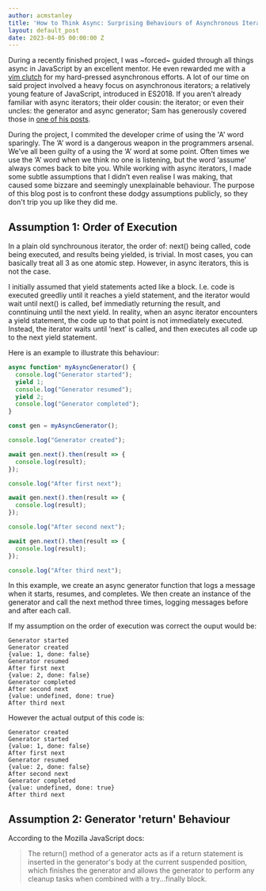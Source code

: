 ```yaml
---
author: acmstanley
title: 'How to Think Async: Surprising Behaviours of Asynchronous Iterators and Generators in JavaScript'
layout: default_post
date: 2023-04-05 00:00:00 Z
---
```


During a recently finished project, I was ~forced~ guided through all things async in JavaScript by an excellent mentor. He even rewarded me with a [vim clutch](https://blog.scottlogic.com/2022/12/08/building-a-rusty-vim-clutch.html) for my hard-pressed asynchronous efforts. A lot of our time on said project involved a heavy focus on asynchronous iterators; a relatively young feature of JavaScript, introduced in ES2018. If you aren’t already familiar with async iterators; their older cousin: the iterator; or even their uncles: the generator and async generator; Sam has generously covered those in <a href="https://blog.scottlogic.com/2020/04/22/Async-Iterators-Across-Execution-Contexts.html">one of his posts</a>.

During the project, I commited the developer crime of using the 'A' word sparingly. The ’A’ word is a dangerous weapon in the programmers arsenal. We’ve all been guilty of a using the ‘A’ word at some point. Often times we use the ‘A’ word when we think no one is listening, but the word ‘assume’ always comes back to bite you. While working with async iterators, I made some subtle assumptions that I didn’t even realise I was making, that caused some bizzare and seemingly unexplainable behaviour. The purpose of this blog post is to confront these dodgy assumptions publicly, so they don't trip you up like they did me.

## Assumption 1: Order of Execution

In a plain old synchrounous iterator, the order of: next() being called, code being executed, and results being yielded, is trivial. In most cases, you can basically treat all 3 as one atomic step. However, in async iterators, this is not the case.

I initially assumed that yield statements acted like a block. I.e. code is executed greedliy until it reaches a yield statement, and the iterator would wait until next() is called, bef immediatly returning the result, and conntinuing until the next yield. In reality, when an async iterator encounters a yield statement, the code up to that point is not immediately executed. Instead, the iterator waits until ‘next’ is called, and then executes all code up to the next yield statement.

Here is an example to illustrate this behaviour:

~~~ javascript
async function* myAsyncGenerator() {
  console.log("Generator started");
  yield 1;
  console.log("Generator resumed");
  yield 2;
  console.log("Generator completed");
}

const gen = myAsyncGenerator();

console.log("Generator created");

await gen.next().then(result => {
  console.log(result);
});

console.log("After first next");

await gen.next().then(result => {
  console.log(result);
});

console.log("After second next");

await gen.next().then(result => {
  console.log(result);
});

console.log("After third next");
~~~

In this example, we create an async generator function that logs a message when it starts, resumes, and completes. We then create an instance of the generator and call the next method three times, logging messages before and after each call.

If my assumption on the order of execution was correct the ouput would be: 

~~~
Generator started
Generator created
{value: 1, done: false}
Generator resumed
After first next
{value: 2, done: false}
Generator completed
After second next
{value: undefined, done: true}
After third next
~~~

However the actual output of this code is:

~~~
Generator created
Generator started
{value: 1, done: false}
After first next
Generator resumed
{value: 2, done: false}
After second next
Generator completed
{value: undefined, done: true}
After third next
~~~

## Assumption 2: Generator 'return' Behaviour

According to the Mozilla JavaScript docs:
>The return() method of a generator acts as if a return statement is inserted in the generator's body at the current suspended position, which finishes the generator and allows the generator to perform any cleanup tasks when combined with a try...finally block.

